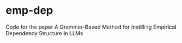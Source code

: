 # emp-dep
Code for the paper A Grammar-Based Method for Instilling Empirical Dependency Structure in LLMs
